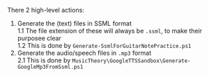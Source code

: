 There 2 high-level actions:
1. Generate the (text) files in SSML format  
1.1 The file extension of these will always be `.ssml`, to make their purposee clear  
1.2 This is done by `Generate-SsmlForGuitarNotePractice.ps1`
2. Generate the audio/speech files in `.mp3` format  
2.1 This is done by `MusicTheory\GoogleTTSSandbox\Generate-GoogleMp3FromSsml.ps1`



